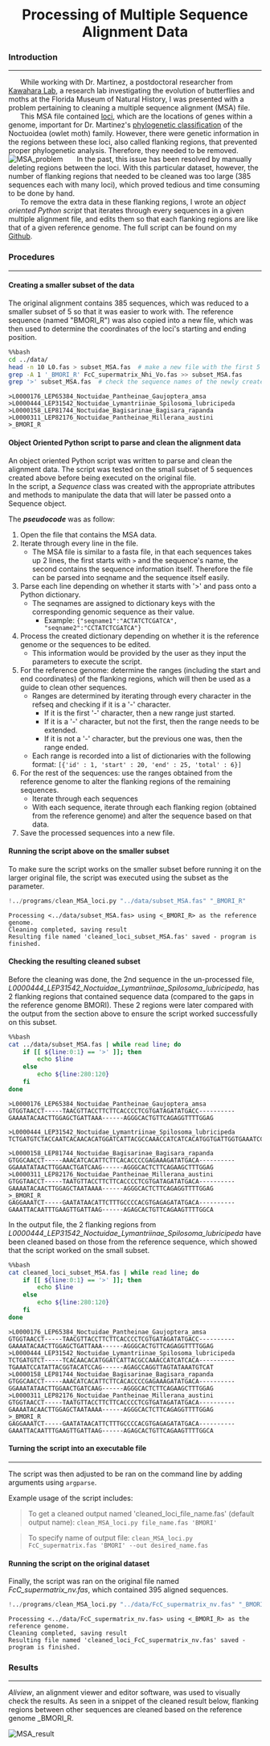 <h1><center>Processing of Multiple Sequence Alignment Data</center></h1>  

### Introduction
---------------------------------------------------------------
&nbsp;&nbsp;&nbsp;&nbsp;&nbsp;&nbsp;While working with Dr. Martinez, a postdoctoral researcher from <a href="https://www.floridamuseum.ufl.edu/kawahara-lab/" target="_blank">Kawahara Lab</a>, a research lab investigating the evolution of butterflies and moths at the Florida Museum of Natural History, I was presented with a problem pertaining to cleaning a multiple sequence alignment (MSA) file.   
&nbsp;&nbsp;&nbsp;&nbsp;&nbsp;&nbsp;This MSA file contained <a href="https://www.genome.gov/genetics-glossary/Locus" target="_blank">loci</a>, which are the locations of genes within a genome, important for Dr. Martinez's <a href="https://bio.libretexts.org/Bookshelves/Introductory_and_General_Biology/Book%3A_Introductory_Biology_(CK-12)/05%3A_Evolution/5.12%3A_Phylogenetic_Classification" target="_blank">phylogenetic classification</a> of the Noctuoidea (owlet moth) family. However, there were genetic information in the regions between these loci, also called flanking regions, that prevented proper phylogenetic analysis. Therefore, they needed to be removed.   
![MSA_problem](/assets/img/process_MSA_problem.png)
&nbsp;&nbsp;&nbsp;&nbsp;&nbsp;&nbsp;In the past, this issue has been resolved by manually deleting regions between the loci. With this particular dataset, however, the number of flanking regions that needed to be cleaned was too large (385 sequences each with many loci), which proved tedious and time consuming to be done by hand.  
&nbsp;&nbsp;&nbsp;&nbsp;&nbsp;&nbsp;To remove the extra data in these flanking regions, I wrote an *object oriented Python script* that iterates through every sequences in a given multiple alignment file, and edits them so that each flanking regions are like that of a given reference genome. The full script can be found on my <a href="https://github.com/nhwivo/clean-MSA-loci/blob/main/clean_MSA_loci.py" target="_blank">Github</a>.

### Procedures
---------------------------------------------------------------
#### Creating a smaller subset of the data
The original alignment contains 385 sequences, which was reduced to a smaller subset of 5 so that it was easier to work with. The reference sequence (named "BMORI_R") was also copied into a new file, which was then used to determine the coordinates of the loci's starting and ending position.


```bash
%%bash
cd ../data/
head -n 10 L0.fas > subset_MSA.fas  # make a new file with the first 5 sequences 
grep -A 1 '_BMORI_R' FcC_supermatrix_Nhi_Vo.fas >> subset_MSA.fas
grep '>' subset_MSA.fas  # check the sequence names of the newly created file 
```

    >L0000176_LEP65384_Noctuidae_Pantheinae_Gaujoptera_amsa
    >L0000444_LEP31542_Noctuidae_Lymantriinae_Spilosoma_lubricipeda
    >L0000158_LEP81744_Noctuidae_Bagisarinae_Bagisara_rapanda
    >L0000311_LEP82176_Noctuidae_Pantheinae_Millerana_austini
    >_BMORI_R


#### Object Oriented Python script to parse and clean the alignment data  
An object oriented Python script was written to parse and clean the alignment data. The script was tested on the small subset of 5 sequences created above before being executed on the original file.   
In the script, a *Sequence* class was created with the appropriate attributes and methods to manipulate the data that will later be passed onto a Sequence object.  

The ***pseudocode*** was as follow:
1. Open the file that contains the MSA data.
2. Iterate through every line in the file.
    - The MSA file is similar to a fasta file, in that each sequences takes up 2 lines, the first starts with `>` and the sequence's name, the second contains the sequence information itself. Therefore the file can be parsed into seqname and the sequence itself easily. 
3. Parse each line depending on whether it starts with '>' and pass onto a Python dictionary. 
    - The seqnames are assigned to dictionary keys with the corresponding genomic sequence as their value.
        - Example: `{"seqname1":"ACTATCTCGATCA", "seqname2":"CCTATCTCGATCA"}`
4. Process the created dictionary depending on whether it is the reference genome or the sequences to be edited. 
    - This information would be provided by the user as they input the parameters to execute the script. 
5. For the reference genome: determine the ranges (including the start and end coordinates) of the flanking regions, which will then be used as a guide to clean other sequences.
    - Ranges are determined by iterating through every character in the refseq and checking if it is a '-' character. 
        - If it is the first '-' character, then a new range just started.
        - If it is a '-' character, but not the first, then the range needs to be extended.
        - If it is not a '-' character, but the previous one was, then the range ended. 
    - Each range is recorded into a list of dictionaries with the following format: `[{'id' : 1, 'start' : 20, 'end' : 25, 'total' : 6}]`
6. For the rest of the sequences: use the ranges obtained from the reference genome to alter the flanking regions of the remaining sequences. 
    - Iterate through each sequences 
    - With each sequence, iterate through each flanking region (obtained from the reference genome) and alter the sequence based on that data. 
7. Save the processed sequences into a new file. 

#### Running the script above on the smaller subset
To make sure the script works on the smaller subset before running it on the larger original file, the script was executed using the subset as the parameter. 


```python
!../programs/clean_MSA_loci.py "../data/subset_MSA.fas" "_BMORI_R"
```

    Processing <../data/subset_MSA.fas> using <_BMORI_R> as the reference genome.
    Cleaning completed, saving result
    Resulting file named 'cleaned_loci_subset_MSA.fas' saved - program is finished.


#### Checking the resulting cleaned subset
Before the cleaning was done, the 2nd sequence in the un-processed file, *L0000444_LEP31542_Noctuidae_Lymantriinae_Spilosoma_lubricipeda*, has 2 flanking regions that contained sequence data (compared to the gaps in the reference genome BMORI). These 2 regions were later compared with the output from the section above to ensure the script worked successfully on this subset.


```bash
%%bash
cat ../data/subset_MSA.fas | while read line; do
    if [[ ${line:0:1} == '>' ]]; then
        echo $line
    else
        echo ${line:280:120}
    fi
done
```

    >L0000176_LEP65384_Noctuidae_Pantheinae_Gaujoptera_amsa
    GTGGTAACCT-----TAACGTTACCTTCTTCACCCCTCGTGATAGATATGACC----------GAAAATACAACTTGGAGCTGATTAAA------AGGGCACTGTTCAGAGGTTTTGGAG
    
    >L0000444_LEP31542_Noctuidae_Lymantriinae_Spilosoma_lubricipeda
    TCTGATGTCTACCAATCACAACACATGGATCATTACGCCAAACCATCATCACATGGTGATTGGTGAAATCCATATTACGGTACATCCAGTCTTCGAGAGCCAGGTTAGTATAAATGTCAT
    
    >L0000158_LEP81744_Noctuidae_Bagisarinae_Bagisara_rapanda
    GTGGCAACCT-----AAACATCACATTCTTCACACCCCGAGAAAGATATGACA----------GGAAATATAACTTGGAACTGATCAAG------AGGGCACTCTTCAGAAGCTTTGGAG
    >L0000311_LEP82176_Noctuidae_Pantheinae_Millerana_austini
    GTGGTAACCT-----TAATGTTACCTTCTTCACCCCTCGTGATAGATATGACA----------GAAAATACAACTTGGAGCTAATAAAA------AGGGCACTCTTCAGAGGTTTTGGAG
    >_BMORI_R
    GAGGAAATCT-----GAATATAACATTCTTTGCCCCACGTGAGAGATATGACA----------GAAATTACAATTTGAAGTTGATTAAG------AGAGCACTGTTCAGAAGTTTTGGCA


In the output file, the 2 flanking regions from *L0000444_LEP31542_Noctuidae_Lymantriinae_Spilosoma_lubricipeda* have been cleaned based on those from the reference sequence, which showed that the script worked on the small subset. 


```bash
%%bash
cat cleaned_loci_subset_MSA.fas | while read line; do
    if [[ ${line:0:1} == '>' ]]; then
        echo $line
    else
        echo ${line:280:120}
    fi
done
```

    >L0000176_LEP65384_Noctuidae_Pantheinae_Gaujoptera_amsa
    GTGGTAACCT-----TAACGTTACCTTCTTCACCCCTCGTGATAGATATGACC----------GAAAATACAACTTGGAGCTGATTAAA------AGGGCACTGTTCAGAGGTTTTGGAG
    >L0000444_LEP31542_Noctuidae_Lymantriinae_Spilosoma_lubricipeda
    TCTGATGTCT-----TCACAACACATGGATCATTACGCCAAACCATCATCACA----------TGAAATCCATATTACGGTACATCCAG------AGAGCCAGGTTAGTATAAATGTCAT
    >L0000158_LEP81744_Noctuidae_Bagisarinae_Bagisara_rapanda
    GTGGCAACCT-----AAACATCACATTCTTCACACCCCGAGAAAGATATGACA----------GGAAATATAACTTGGAACTGATCAAG------AGGGCACTCTTCAGAAGCTTTGGAG
    >L0000311_LEP82176_Noctuidae_Pantheinae_Millerana_austini
    GTGGTAACCT-----TAATGTTACCTTCTTCACCCCTCGTGATAGATATGACA----------GAAAATACAACTTGGAGCTAATAAAA------AGGGCACTCTTCAGAGGTTTTGGAG
    >_BMORI_R
    GAGGAAATCT-----GAATATAACATTCTTTGCCCCACGTGAGAGATATGACA----------GAAATTACAATTTGAAGTTGATTAAG------AGAGCACTGTTCAGAAGTTTTGGCA


#### Turning the script into an executable file
---------------------------------------------------------------
The script was then adjusted to be ran on the command line by adding arguments using `argparse`.    

Example usage of the script includes: 
> To get a cleaned output named 'cleaned_loci_file_name.fas' (default output name):
    `clean_MSA_loci.py file_name.fas 'BMORI'`  

> To specify name of output file:
    `clean_MSA_loci.py FcC_supermatrix.fas 'BMORI' --out desired_name.fas`

#### Running the script on the original dataset
Finally, the script was ran on the original file named *FcC_supermatrix_nv.fas*, which contained 395 aligned sequences. 


```python
!../programs/clean_MSA_loci.py "../data/FcC_supermatrix_nv.fas" "_BMORI_R"
```

    Processing <../data/FcC_supermatrix_nv.fas> using <_BMORI_R> as the reference genome.
    Cleaning completed, saving result
    Resulting file named 'cleaned_loci_FcC_supermatrix_nv.fas' saved - program is finished.


### Results
---------------------------------------------------------------
*Aliview*, an alignment viewer and editor software, was used to visually check the results. 
As seen in a snippet of the cleaned result below, flanking regions between other sequences are cleaned based on the reference genome _BMORI_R.

![MSA_result](/assets/img/process_MSA_result.png)
